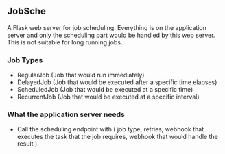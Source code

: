 ## JobSche

A Flask web server for job scheduling. Everything is on the application server and
only the scheduling part would be handled by this web server. This is not suitable
for long running jobs.

### Job Types
 - RegularJob (Job that would run immediately)
 - DelayedJob (Job that would be executed after a specific time elapses)
 - ScheduledJob (Job that would be executed at a specific time)
 - RecurrentJob (Job that would be executed at a specific interval)

 ### What the application server needs
- Call the scheduling endpoint with (
    job type,
    retries,
    webhook that executes the task that the job requires,
    webhook that would handle the result
)
